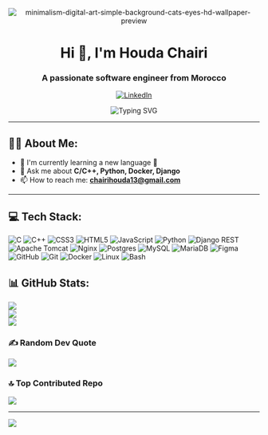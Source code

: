 
<p align="center">
  <!-- <img src="https://github.com/user-attachments/assets/d24cf85b-3b87-4481-a8b4-09c265891503" alt="like"> -->
  <img src="https://github.com/user-attachments/assets/d40c24a6-2f7e-436a-8758-df35865f4620" alt="minimalism-digital-art-simple-background-cats-eyes-hd-wallpaper-preview">
</p>


<h1 align="center">Hi 👋, I'm Houda Chairi</h1>

<h3 align="center">A passionate software engineer from Morocco</h3>

<p align="center">
  <a href="https://www.linkedin.com/in/hchairi/">
    <img src="https://img.shields.io/badge/LinkedIn-%230077B5.svg?logo=linkedin&logoColor=white" alt="LinkedIn"/>
  </a>
</p>

<!--- <div align="center">
  <img src="https://readme-typing-svg.demolab.com?font=Fira+Code&duration=3000&pause=500&center=true&vCenter=true&width=435&lines=Currently+working+on+Transcendance;Learning+new+programming+languages;Ask+me+about+C%2FC%2B%2B%2C+Docker%2C+Django;Reach+me+at+chairihouda13%40gmail.com" alt="Typing SVG" />
</div> --->

<div align="center">
  <img src="https://readme-typing-svg.demolab.com?font=Fira+Code&duration=3000&pause=500&center=true&vCenter=true&width=435&lines=Currently+learning+a+new+language+🤫;Ask+me+about+C%2FC%2B%2B%2C+Python%2C+Docker%2C+Django;Reach+me+at+chairihouda13%40gmail.com" alt="Typing SVG" />
</div>


---
<!--- - 🔭 I’m currently working on **FT-transcendance** -->
<!--- - 🌱 I’m currently learning **Programming languages** -->

## 👨‍💻 About Me:
- 🔭 I'm currently learning a new language 🤫
- 💬 Ask me about **C/C++, Python, Docker, Django**
- 📫 How to reach me: **chairihouda13@gmail.com**

---

## 💻 Tech Stack:

<p >
  <!-- Programming Languages -->
  <img src="https://img.shields.io/badge/C-00599C?style=flat-square&logo=c&logoColor=white" alt="C"/>
  <img src="https://img.shields.io/badge/C++-00599C?style=flat-square&logo=c%2B%2B&logoColor=white" alt="C++"/>
  <img src="https://img.shields.io/badge/CSS3-1572B6?style=flat-square&logo=css3&logoColor=white" alt="CSS3"/>
  <img src="https://img.shields.io/badge/HTML5-E34F26?style=flat-square&logo=html5&logoColor=white" alt="HTML5"/>
  <img src="https://img.shields.io/badge/JavaScript-323330?style=flat-square&logo=javascript&logoColor=F7DF1E" alt="JavaScript"/>
  <img src="https://img.shields.io/badge/Python-3670A0?style=flat-square&logo=python&logoColor=ffdd54" alt="Python"/>

  <!-- Frameworks & Libraries -->
  <img src="https://img.shields.io/badge/Django%20REST-ff1709?style=flat-square&logo=django&logoColor=white&color=gray" alt="Django REST"/>
  <img src="https://img.shields.io/badge/Apache%20Tomcat-F8DC75?style=flat-square&logo=apache-tomcat&logoColor=black" alt="Apache Tomcat"/>
  <img src="https://img.shields.io/badge/Nginx-009639?style=flat-square&logo=nginx&logoColor=white" alt="Nginx"/>

  <!-- Databases -->
  <img src="https://img.shields.io/badge/Postgres-316192?style=flat-square&logo=postgresql&logoColor=white" alt="Postgres"/>
  <img src="https://img.shields.io/badge/MySQL-4479A1?style=flat-square&logo=mysql&logoColor=white" alt="MySQL"/>
  <img src="https://img.shields.io/badge/MariaDB-003545?style=flat-square&logo=mariadb&logoColor=white" alt="MariaDB"/>

  <!-- Tools -->
  <img src="https://img.shields.io/badge/Figma-F24E1E?style=flat-square&logo=figma&logoColor=white" alt="Figma"/>
  <img src="https://img.shields.io/badge/GitHub-181717?style=flat-square&logo=github&logoColor=white" alt="GitHub"/>
  <img src="https://img.shields.io/badge/Git-F05032?style=flat-square&logo=git&logoColor=white" alt="Git"/>
  <img src="https://img.shields.io/badge/Docker-0db7ed?style=flat-square&logo=docker&logoColor=white" alt="Docker"/>
  <img src="https://img.shields.io/badge/Linux-000000?style=flat-square&logo=linux&logoColor=white" alt="Linux"/>
  <img src="https://img.shields.io/badge/Bash-4EAA25?style=flat-square&logo=gnu-bash&logoColor=white" alt="Bash"/>
</p>

## 📊 GitHub Stats:
![](https://github-readme-stats.vercel.app/api?username=HoudaChairi&theme=dark&hide_border=false&include_all_commits=true&count_private=false)<br/>
![](https://github-readme-streak-stats.herokuapp.com/?user=HoudaChairi&theme=dark&hide_border=false)<br/>
![](https://github-readme-stats.vercel.app/api/top-langs/?username=HoudaChairi&theme=dark&hide_border=false&include_all_commits=true&count_private=false&layout=compact)

### ✍️ Random Dev Quote
![](https://quotes-github-readme.vercel.app/api?type=horizontal&theme=radical)

### 🔝 Top Contributed Repo
![](https://github-contributor-stats.vercel.app/api?username=HoudaChairi&limit=5&theme=dark&combine_all_yearly_contributions=true)

---
[![](https://visitcount.itsvg.in/api?id=HoudaChairi&icon=0&color=1)](https://visitcount.itsvg.in)
